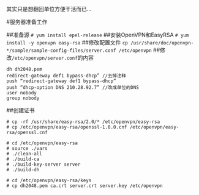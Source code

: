 其实只是想翻回单位方便干活而已...

#服务器准备工作

##准备源
`# yum install epel-release`
##安装OpenVPN和EasyRSA
`# yum install -y openvpn easy-rsa`
##修改配置文件
`cp /usr/share/doc/openvpn-*/sample/sample-config-files/server.conf /etc/openvpn`
##修改`/etc/openvpn/server.conf`的内容
```
dh dh2048.pem
redirect-gateway def1 bypass-dhcp” //去掉注释
push “redirect-gateway def1 bypass-dhcp”
push “dhcp-option DNS 210.28.92.7” //改成单位的DNS
user nobody
group nobody
```

##创建证书
```# mkdir -p /etc/openvpn/easy-rsa/keys
# cp -rf /usr/share/easy-rsa/2.0/* /etc/openvpn/easy-rsa
# cp /etc/openvpn/easy-rsa/openssl-1.0.0.cnf /etc/openvpn/easy-rsa/openssl.cnf
```
```
# cd /etc/openvpn/easy-rsa
# source ./vars
# ./clean-all
# ./build-ca
# ./build-key-server server
# ./build-dh
```
```
# cd /etc/openvpn/easy-rsa/keys
# cp dh2048.pem ca.crt server.crt server.key /etc/openvpn
```
```
```
